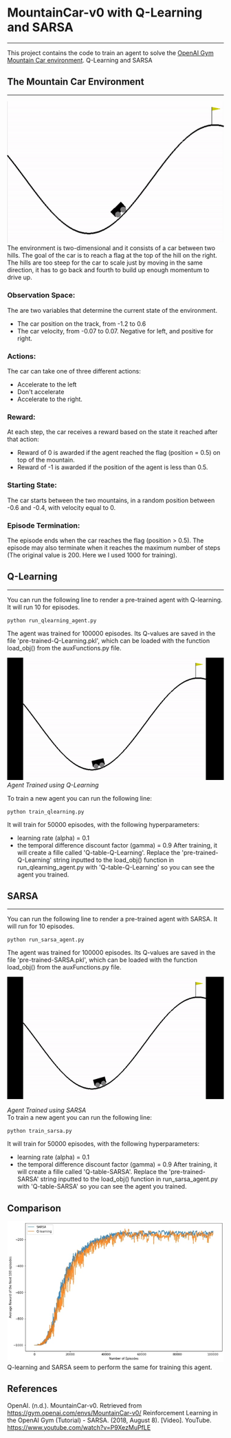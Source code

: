 # MountainCar-v0 with Q-Learning and SARSA
---
This project contains the code to train an agent to solve the [OpenAI Gym Mountain Car environment](https://gym.openai.com/envs/MountainCar-v0/). Q-Learning and SARSA

## The Mountain Car Environment
---
![Mountain Car Environment](MountainCarEnvironment.PNG)  
The environment is two-dimensional and it consists of a car between two hills. The goal of the car is to reach a flag at the top of the hill on the right. The hills are too steep for the car to scale just by moving in the same direction, it has to go back and fourth to build up enough momentum to drive up.
### Observation Space:
The are two variables that determine the current state of the environment.
- The car position on the track, from -1.2 to 0.6
- The car velocity, from -0.07 to 0.07. Negative for left, and positive for right.
### Actions:
The car can take one of three different actions:
- Accelerate to the left
- Don't accelerate
- Accelerate to the right.
### Reward:
At each step, the car receives a reward based on the state it reached after that action:
- Reward of 0 is awarded if the agent reached the flag (position = 0.5) on top of the mountain.
- Reward of -1 is awarded if the position of the agent is less than 0.5.
### Starting State:
The car starts between the two mountains, in a random position between -0.6 and -0.4, with velocity equal to 0.
### Episode Termination:
The episode ends when the car reaches the flag (position > 0.5).
The episode may also terminate when it reaches the maximum number of steps (The original value is 200. Here we I used 1000 for training).

## Q-Learning
---
You can run the following line to render a pre-trained agent with Q-learning. It will run 10 for episodes.
```
python run_qlearning_agent.py
```
The agent was trained for 100000 episodes. Its Q-values are saved in the file 'pre-trained-Q-Learning.pkl', which can be loaded with the function load_obj() from the auxFunctions.py file.  

![Q-Learning Agent Mountain Car](QlearningAgent.gif)  
*Agent Trained using Q-Learning*  

To train a new agent you can run the following line:
```
python train_qlearning.py
```
It will train for 50000 episodes, with the following hyperparameters:
- learning rate (alpha) = 0.1
- the temporal difference discount factor (gamma) = 0.9
After training, it will create a fille called 'Q-table-Q-Learning'. Replace the 'pre-trained-Q-Learning' string inputted to the load_obj() function in run_qlearning_agent.py with 'Q-table-Q-Learning' so you can see the agent you trained.

## SARSA
---
You can run the following line to  render a pre-trained agent with SARSA. It will run for 10 episodes.
```
python run_sarsa_agent.py
```
The agent was trained for 100000 episodes. Its Q-values are saved in the file 'pre-trained-SARSA.pkl', which can be loaded with the function load_obj() from the auxFunctions.py file.  

![SARSA Agent Mountain Car](SARSAAgent.gif)  

*Agent Trained using SARSA*  
To train a new agent you can run the following line:
```
python train_sarsa.py
```
It will train for 50000 episodes, with the following hyperparameters:
- learning rate (alpha) = 0.1
- the temporal difference discount factor (gamma) = 0.9
After training, it will create a fille called 'Q-table-SARSA'. Replace the 'pre-trained-SARSA' string inputted to the load_obj() function in run_sarsa_agent.py with 'Q-table-SARSA' so you can see the agent you trained.
## Comparison  

![Q-learning vs. Sarsa](Q-learning_vs_Sarsa.jpg)  
Q-learning and SARSA seem to perform the same for training this agent.

## References
OpenAI. (n.d.). MountainCar-v0. Retrieved from https://gym.openai.com/envs/MountainCar-v0/
Reinforcement Learning in the OpenAI Gym (Tutorial) - SARSA. (2018, August 8). [Video]. YouTube. https://www.youtube.com/watch?v=P9XezMuPfLE
